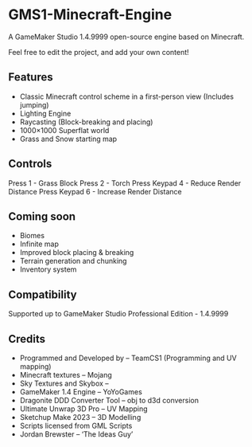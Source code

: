 # GMS1-Minecraft-Engine

A GameMaker Studio 1.4.9999 open-source engine based on Minecraft.

Feel free to edit the project, and add your own content!

## Features
* Classic Minecraft control scheme in a first-person view (Includes jumping)
* Lighting Engine
* Raycasting (Block-breaking and placing)
* 1000×1000 Superflat world
* Grass and Snow starting map

## Controls
Press 1 - Grass Block
Press 2 - Torch
Press Keypad 4 - Reduce Render Distance
Press Keypad 6 - Increase Render Distance

## Coming soon
* Biomes
* Infinite map
* Improved block placing & breaking
* Terrain generation and chunking
* Inventory system

## Compatibility

Supported up to GameMaker Studio Professional Edition - 1.4.9999

## Credits
* Programmed and Developed by – TeamCS1 (Programming and UV mapping)
* Minecraft textures – Mojang
* Sky Textures and Skybox  –
* GameMaker 1.4 Engine – YoYoGames
* Dragonite DDD Converter Tool – obj to d3d conversion
* Ultimate Unwrap 3D Pro – UV Mapping
* Sketchup Make 2023 – 3D Modelling
* Scripts licensed from GML Scripts
* Jordan Brewster – ‘The Ideas Guy’
